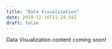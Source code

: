 ```yaml
---
title: "Data Visualization"
date: 2019-12-16T21:24:54Z
draft: false
---
```


Data Visualization content coming soon!
